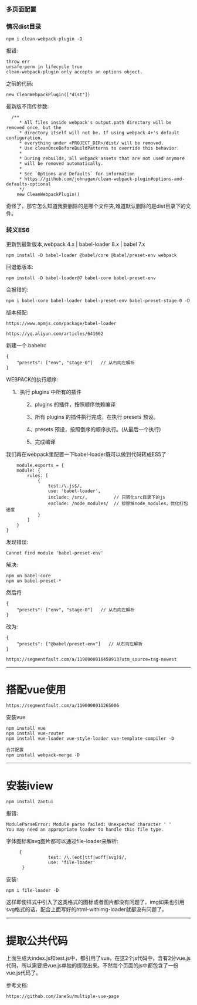 ### 多页面配置


### 情况dist目录


	npm i clean-webpack-plugin -D



报错:

	throw err
	unsafe-perm in lifecycle true
	clean-webpack-plugin only accepts an options object.


之前的代码:

	new CleanWebpackPlugin(["dist"])


最新版不用传参数:

	  /**
         * All files inside webpack's output.path directory will be removed once, but the
         * directory itself will not be. If using webpack 4+'s default configuration,
         * everything under <PROJECT_DIR>/dist/ will be removed.
         * Use cleanOnceBeforeBuildPatterns to override this behavior.
         *
         * During rebuilds, all webpack assets that are not used anymore
         * will be removed automatically.
         *
         * See `Options and Defaults` for information
         * https://github.com/johnagan/clean-webpack-plugin#options-and-defaults-optional
         */
        new CleanWebpackPlugin()


奇怪了，那它怎么知道我要删除的是哪个文件夹,难道默认删除的是dist目录下的文件。




### 转义ES6



更新到最新版本,webpack 4.x | babel-loader 8.x | babel 7.x

	npm install -D babel-loader @babel/core @babel/preset-env webpack


回退低版本:

	npm install -D babel-loader@7 babel-core babel-preset-env

会报错的:

	npm i babel-core babel-loader babel-preset-env babel-preset-stage-0 -D



版本搭配:

	https://www.npmjs.com/package/babel-loader

	https://yq.aliyun.com/articles/641662

新建一个.babelrc

	{
	    "presets": ["env", "stage-0"]   // 从右向左解析
	}


WEBPACK的执行顺序:

　	   1、执行 plugins 中所有的插件

　　　　2、plugins 的插件，按照顺序依赖编译

　　　　3、所有 plugins 的插件执行完成，在执行 presets 预设。

　　　　4、presets 预设，按照倒序的顺序执行。(从最后一个执行)

　　　　5、完成编译



我们再在webpack里配置一下babel-loader既可以做到代码转成ES5了

	
		module.exports = {
	    module: {
	        rules: [
	            {
	                test:/\.js$/,
	                use: 'babel-loader',
	                include: /src/,          // 只转化src目录下的js
	                exclude: /node_modules/  // 排除掉node_modules，优化打包速度
	            }
	        ]
	    }
	}


发现错误:

	Cannot find module 'babel-preset-env'

解决:

	npm un babel-core
	npm un babel-preset-*

然后将

	{
	    "presets": ["env", "stage-0"]   // 从右向左解析
	}

改为:

	{
		"presets": ["@babel/preset-env"]   // 从右向左解析
	}

	https://segmentfault.com/a/1190000016458913?utm_source=tag-newest


---
# 搭配vue使用


	https://segmentfault.com/a/1190000011265006


安装vue

	npm install vue
	npm install vue-router
	npm install vue-loader vue-style-loader vue-template-compiler -D

	合并配置
	npm install webpack-merge -D 



---

# 安装iview

	npm install zantui


报错:

	ModuleParseError: Module parse failed: Unexpected character ' '
	You may need an appropriate loader to handle this file type.

字体图标和svg图片都可以通过file-loader来解析:

		 {
	                test: /\.(eot|ttf|woff|svg)$/,
	                use: 'file-loader'
	      }

安装:

	npm i file-loader -D


这样即使样式中引入了这类格式的图标或者图片都没有问题了，img如果也引用svg格式的话，配合上面写好的html-withimg-loader就都没有问题了。


---

# 提取公共代码

上面生成大index.js和test.js中，都引用了vue，在这2个js代码中，含有2分vue.js代码，所以需要把vue.js单独的提取出来。不然每个页面的js中都包含了一份vue.js代码了。




参考文档:

	https://github.com/JaneSu/multiple-vue-page
